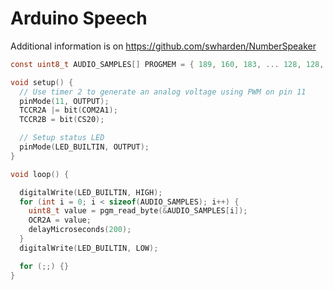 # Arduino Speech

Additional information is on https://github.com/swharden/NumberSpeaker

```c
const uint8_t AUDIO_SAMPLES[] PROGMEM = { 189, 160, 183, ... 128, 128, 128 };

void setup() {
  // Use timer 2 to generate an analog voltage using PWM on pin 11
  pinMode(11, OUTPUT);
  TCCR2A |= bit(COM2A1);
  TCCR2B = bit(CS20);

  // Setup status LED
  pinMode(LED_BUILTIN, OUTPUT);
}

void loop() {

  digitalWrite(LED_BUILTIN, HIGH);
  for (int i = 0; i < sizeof(AUDIO_SAMPLES); i++) {
    uint8_t value = pgm_read_byte(&AUDIO_SAMPLES[i]);
    OCR2A = value;
    delayMicroseconds(200);
  }
  digitalWrite(LED_BUILTIN, LOW);

  for (;;) {}
}
```